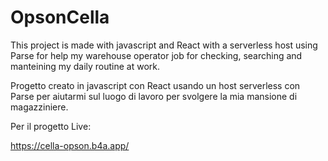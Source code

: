 # OpsonCella

This project is made with javascript and React with a serverless host using Parse for help my warehouse operator job for checking, searching and manteining my daily routine at work.


Progetto creato in javascript con React usando un host serverless con Parse per aiutarmi sul luogo di lavoro per svolgere la mia mansione di magazziniere.

Per il progetto Live: 

https://cella-opson.b4a.app/
